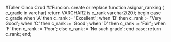#Taller Cinco Crud
##Funcion.
create or replace function asignar_ranking (
c_grade in varchar)
return VARCHAR2
is
c_rank varchar2(20);
begin
    case c_grade
        when 'A' then
            c_rank := 'Excellent';
        when 'B' then
            c_rank := 'Very Good';
        when 'C' then
            c_rank := 'Good';
        when 'D' then
            c_rank := 'Fair';
        when 'F' then
            c_rank := 'Poor';
    else
        c_rank := 'No such grade';
        end case;
    return c_rank;
end;
